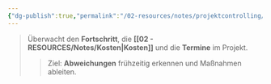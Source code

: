 ```yaml
---
{"dg-publish":true,"permalink":"/02-resources/notes/projektcontrolling/","tags":["projektmanagement"],"noteIcon":"","updated":"2025-10-29T12:59:09.436+01:00"}
---
```


>Überwacht den **Fortschritt**, die **[[02 - RESOURCES/Notes/Kosten\|Kosten]]** und die **Termine** im Projekt. 
>> Ziel: **Abweichungen** frühzeitig erkennen und Maßnahmen ableiten.